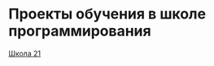 # Проекты обучения в школе программирования
[Школа 21]([https://link-url-here.org](https://21-school.ru/)) 
